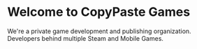# Welcome to CopyPaste Games

We're a private game development and publishing organization.  
Developers behind multiple Steam and Mobile Games.
